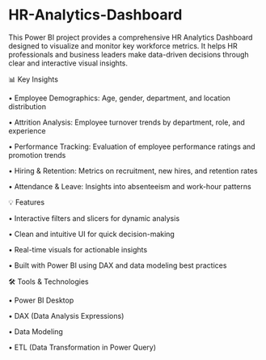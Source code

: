 # HR-Analytics-Dashboard
This Power BI project provides a comprehensive HR Analytics Dashboard designed to visualize and monitor key workforce metrics. It helps HR professionals and business leaders make data-driven decisions through clear and interactive visual insights.

📊 Key Insights

•	Employee Demographics: Age, gender, department, and location distribution

•	Attrition Analysis: Employee turnover trends by department, role, and experience

•	Performance Tracking: Evaluation of employee performance ratings and promotion trends

•	Hiring & Retention: Metrics on recruitment, new hires, and retention rates

•	Attendance & Leave: Insights into absenteeism and work-hour patterns


💡 Features

•	Interactive filters and slicers for dynamic analysis

•	Clean and intuitive UI for quick decision-making

•	Real-time visuals for actionable insights

•	Built with Power BI using DAX and data modeling best practices


🛠️ Tools & Technologies

•	Power BI Desktop

•	DAX (Data Analysis Expressions)

•	Data Modeling

•	ETL (Data Transformation in Power Query)


